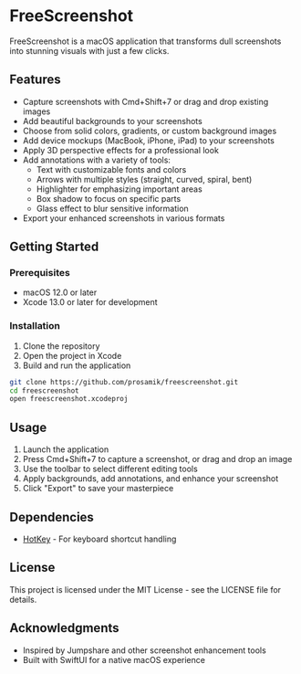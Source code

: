 # FreeScreenshot

FreeScreenshot is a macOS application that transforms dull screenshots into stunning visuals with just a few clicks.

## Features

- Capture screenshots with Cmd+Shift+7 or drag and drop existing images
- Add beautiful backgrounds to your screenshots
- Choose from solid colors, gradients, or custom background images
- Add device mockups (MacBook, iPhone, iPad) to your screenshots
- Apply 3D perspective effects for a professional look
- Add annotations with a variety of tools:
  - Text with customizable fonts and colors
  - Arrows with multiple styles (straight, curved, spiral, bent)
  - Highlighter for emphasizing important areas
  - Box shadow to focus on specific parts
  - Glass effect to blur sensitive information
- Export your enhanced screenshots in various formats

## Getting Started

### Prerequisites

- macOS 12.0 or later
- Xcode 13.0 or later for development

### Installation

1. Clone the repository
2. Open the project in Xcode
3. Build and run the application

```bash
git clone https://github.com/prosamik/freescreenshot.git
cd freescreenshot
open freescreenshot.xcodeproj
```

## Usage

1. Launch the application
2. Press Cmd+Shift+7 to capture a screenshot, or drag and drop an image
3. Use the toolbar to select different editing tools
4. Apply backgrounds, add annotations, and enhance your screenshot
5. Click "Export" to save your masterpiece

## Dependencies

- [HotKey](https://github.com/soffes/HotKey) - For keyboard shortcut handling

## License

This project is licensed under the MIT License - see the LICENSE file for details.

## Acknowledgments

- Inspired by Jumpshare and other screenshot enhancement tools
- Built with SwiftUI for a native macOS experience 